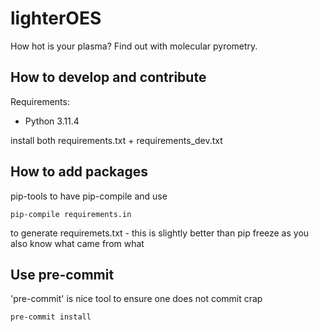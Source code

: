 # lighterOES
How hot is your plasma? Find out with molecular pyrometry.

## How to develop and contribute

Requirements:
- Python 3.11.4

install both requirements.txt + requirements_dev.txt

## How to add packages
pip-tools to have pip-compile and use

```
pip-compile requirements.in
```

to generate requiremets.txt - this is slightly better than pip freeze as you also know what came from what

## Use pre-commit

'pre-commit' is nice tool to ensure one does not commit crap

```
pre-commit install
```
